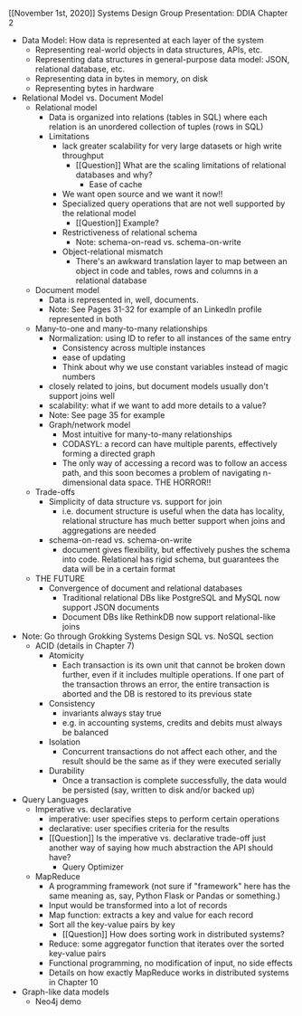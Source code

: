 [[November 1st, 2020]] Systems Design Group Presentation: DDIA Chapter 2

- Data Model: How data is represented at each layer of the system
    - Representing real-world objects in data structures, APIs, etc.
    - Representing data structures in general-purpose data model: JSON, relational database, etc.
    - Representing data in bytes in memory, on disk
    - Representing bytes in hardware
- Relational Model vs. Document Model
    - Relational model
        - Data is organized into relations (tables in SQL) where each relation is an unordered collection of tuples (rows in SQL)
        - Limitations
            - lack greater scalability for very large datasets or high write throughput
                - [[Question]] What are the scaling limitations of relational databases and why?
                    - Ease of cache
            - We want open source and we want it now!!
            - Specialized query operations that are not well supported by the relational model
                - [[Question]] Example?
            - Restrictiveness of relational schema
                - Note: schema-on-read vs. schema-on-write
            - Object-relational mismatch
                - There's an awkward translation layer to map between an object in code and tables, rows and columns in a relational database
    - Document model
        - Data is represented in, well, documents.
        - Note: See Pages 31-32 for example of an LinkedIn profile represented in both
    - Many-to-one and many-to-many relationships
        - Normalization: using ID to refer to all instances of the same entry
            - Consistency across multiple instances
            - ease of updating
            - Think about why we use constant variables instead of magic numbers
        - closely related to joins, but document models usually don't support joins well
        - scalability: what if we want to add more details to a value?
        - Note: See page 35 for example
        - Graph/network model
            - Most intuitive for many-to-many relationships
            - CODASYL: a record can have multiple parents, effectively forming a directed graph
            - The only way of accessing a record was to follow an access path, and this soon becomes a problem of navigating n-dimensional data space. THE HORROR!!
    - Trade-offs
        - Simplicity of data structure vs. support for join
            - i.e. document structure is useful when the data has locality, relational structure has much better support when joins and aggregations are needed
        - schema-on-read vs. schema-on-write
            - document gives flexibility, but effectively pushes the schema into code. Relational has rigid schema, but guarantees the data will be in a certain format
    - THE FUTURE
        - Convergence of document and relational databases
            - Traditional relational DBs like PostgreSQL and MySQL now support JSON documents
            - Document DBs like RethinkDB now support relational-like joins
- Note: Go through Grokking Systems Design SQL vs. NoSQL section
    - ACID (details in Chapter 7)
        - Atomicity
            - Each transaction is its own unit that cannot be broken down further, even if it includes multiple operations. If one part of the transaction throws an error, the entire transaction is aborted and the DB is restored to its previous state
        - Consistency
            - invariants always stay true
            - e.g. in accounting systems, credits and debits must always be balanced 
        - Isolation
            - Concurrent transactions do not affect each other, and the result should be the same as if they were executed serially
        - Durability
            - Once a transaction is complete successfully, the data would be persisted (say, written to disk and/or backed up)
- Query Languages
    - Imperative vs. declarative
        - imperative: user specifies steps to perform certain operations
        - declarative: user specifies criteria for the results
        - [[Question]] Is the imperative vs. declarative trade-off just another way of saying how much abstraction the API should have?
            - Query Optimizer
    - MapReduce
        - A programming framework (not sure if "framework" here has the same meaning as, say, Python Flask or Pandas or something.)
        - Input would be transformed into a lot of records
        - Map function: extracts a key and value for each record
        - Sort all the key-value pairs by key
            - [[Question]] How does sorting work in distributed systems?
        - Reduce: some aggregator function that iterates over the sorted key-value pairs
        - Functional programming, no modification of input, no side effects
        - Details on how exactly MapReduce works in distributed systems in Chapter 10
- Graph-like data models
    - Neo4j demo